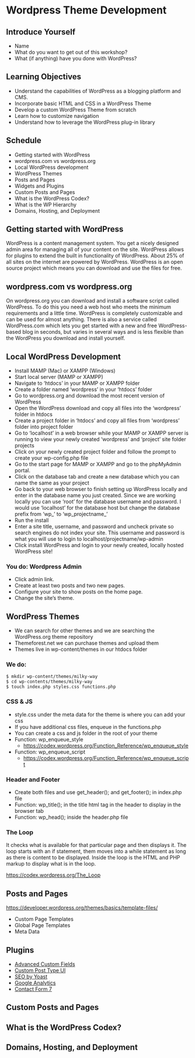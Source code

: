 # Wordpress Theme Development

## Introduce Yourself

- Name
- What do you want to get out of this workshop?
- What (if anything) have you done with WordPress?

## Learning Objectives

- Understand the capabilities of WordPress as a blogging platform and CMS. 
- Incorporate basic HTML and CSS in a WordPress Theme
- Develop a custom WordPress Theme from scratch 
- Learn how to customize navigation 
- Understand how to leverage the WordPress plug-in library

## Schedule

- Getting started with WordPress 
- wordpress.com vs wordpress.org 
- Local WordPress development 
- WordPress Themes 
- Posts and Pages 
- Widgets and Plugins 
- Custom Posts and Pages 
- What is the WordPress Codex? 
- What is the WP Hierarchy
- Domains, Hosting, and Deployment

## Getting started with WordPress 

WordPress is a content management system. You 
get a nicely designed admin area for managing all of 
your content on the site. WordPress allows for 
plugins to extend the built in functionality of 
WordPress. About 25% of all sites on the internet 
are powered by WordPress. WordPress is an open 
source project which means you can download and 
use the files for free.

## wordpress.com vs wordpress.org 

On wordpress.org you can download and install a software script called
WordPress. To do this you need a web host who meets the minimum 
requirements and a little time. WordPress is completely customizable 
and can be used for almost anything. There is also a service called 
WordPress.com which lets you get started with a new and free 
WordPress-based blog in seconds, but varies in several ways and is 
less flexible than the WordPress you download and install yourself.

## Local WordPress Development 

- Install MAMP (Mac) or XAMPP (Windows)
- Start local server (MAMP or XAMPP) 
- Navigate to ‘htdocs’ in your MAMP or XAMPP folder 
- Create a folder named ‘wordpress’ in your ‘htdocs’ folder 
- Go to wordpress.org and download the most recent version of WordPress 
- Open the WordPress download and copy all files into the ‘wordpress’ folder in htdocs 
- Create a project folder in ‘htdocs’ and copy all files from ‘wordpress’ folder into project folder 
- Go to ‘localhost’ in a web browser while your MAMP or XAMPP server is running to view your newly created ‘wordpress’ and ‘project’ site folder projects
- Click on your newly created project folder and follow the prompt to create your wp-config.php file 
- Go to the start page for MAMP or XAMPP and go to the phpMyAdmin portal. 
- Click on the database tab and create a new database which you can name the same as your project 
- Go back to your web browser to finish setting up WordPress locally and enter in the database name you just created. Since we are working locally you can use ‘root’ for the database username and password. I would use ‘localhost’ for the database host but change the database prefix from ‘wp_’ to ‘wp_projectname_’ 
- Run the install 
- Enter a site title, username, and password and uncheck private so search engines do not index your site. This username and password is what you will use to login to localhost/projectname/wp-admin 
- Click install WordPress and login to your newly created, locally hosted WordPress site!

### You do: Wordpress Admin

- Click admin link. 
- Create at least two posts and two new pages.
- Configure your site to show posts on the home page.
- Change the site’s theme.

## WordPress Themes 

- We can search for other themes and we are searching the WordPress.org theme repository 
- Themeforest.net we can purchase themes and upload them
- Themes live in wp-content/themes in our htdocs folder

### We do:

    $ mkdir wp-content/themes/milky-way
    $ cd wp-contents/themes/milky-way
    $ touch index.php styles.css functions.php

### CSS & JS

- style.css under the meta data for the theme is where you can add your css 
- If you have additional css files, enqueue in the functions.php 
- You can create a css and js folder in the root of your theme 
- Function: wp_enqueue_style 
  - https://codex.wordpress.org/Function_Reference/wp_enqueue_style
- Function: wp_enqueue_script 
  - https://codex.wordpress.org/Function_Reference/wp_enqueue_script

### Header and Footer

- Create both files and use get_header(); and get_footer(); in index.php file 
- Function: wp_title(); in the title html tag in the header to display in the browser tab 
- Function: wp_head(); inside the header.php file

### The Loop

It checks what is available for that particular page and then displays it. 
The loop starts with an if statement, them moves into a while statement 
as long as there is content to be displayed. Inside the loop is the HTML 
and PHP markup to display what is in the loop. 

https://codex.wordpress.org/The_Loop

## Posts and Pages 

https://developer.wordpress.org/themes/basics/template-files/

- Custom Page Templates
- Global Page Templates
- Meta Data

## Plugins 

- [Advanced Custom Fields](http://www.advancedcustomfields.com/)
- [Custom Post Type UI](https://wordpress.org/plugins/custom-post-type-ui/)
- [SEO by Yoast](https://wordpress.org/plugins/wordpress-seo/)
- [Google Analytics](https://wordpress.org/plugins/google-analytics-for-wordpress/)
- [Contact Form 7](https://wordpress.org/plugins/contact-form-7/)

## Custom Posts and Pages 

## What is the WordPress Codex? 

## Domains, Hosting, and Deployment

